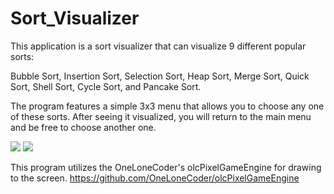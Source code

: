 # Sort_Visualizer

This application is a sort visualizer that
can visualize 9 different popular sorts:

Bubble Sort, Insertion Sort, Selection Sort, Heap Sort, Merge Sort, Quick Sort, Shell Sort, Cycle Sort, and Pancake Sort.

The program features a simple 3x3 menu that allows you to
choose any one of these sorts. After seeing it visualized,
you will return to the main menu and be free to choose 
another one.

![](https://github.com/ThomasEEEEEEEE/Sort_Visualizer/blob/main/Examples/BubbleSort.gif)
![](https://github.com/ThomasEEEEEEEE/Sort_Visualizer/blob/main/Examples/CycleSort.gif)

This program utilizes the OneLoneCoder's olcPixelGameEngine
for drawing to the screen.
https://github.com/OneLoneCoder/olcPixelGameEngine
